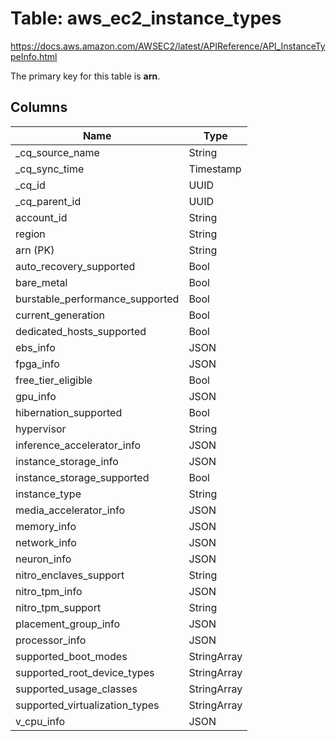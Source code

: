 # Table: aws_ec2_instance_types

https://docs.aws.amazon.com/AWSEC2/latest/APIReference/API_InstanceTypeInfo.html

The primary key for this table is **arn**.



## Columns
| Name          | Type          |
| ------------- | ------------- |
|_cq_source_name|String|
|_cq_sync_time|Timestamp|
|_cq_id|UUID|
|_cq_parent_id|UUID|
|account_id|String|
|region|String|
|arn (PK)|String|
|auto_recovery_supported|Bool|
|bare_metal|Bool|
|burstable_performance_supported|Bool|
|current_generation|Bool|
|dedicated_hosts_supported|Bool|
|ebs_info|JSON|
|fpga_info|JSON|
|free_tier_eligible|Bool|
|gpu_info|JSON|
|hibernation_supported|Bool|
|hypervisor|String|
|inference_accelerator_info|JSON|
|instance_storage_info|JSON|
|instance_storage_supported|Bool|
|instance_type|String|
|media_accelerator_info|JSON|
|memory_info|JSON|
|network_info|JSON|
|neuron_info|JSON|
|nitro_enclaves_support|String|
|nitro_tpm_info|JSON|
|nitro_tpm_support|String|
|placement_group_info|JSON|
|processor_info|JSON|
|supported_boot_modes|StringArray|
|supported_root_device_types|StringArray|
|supported_usage_classes|StringArray|
|supported_virtualization_types|StringArray|
|v_cpu_info|JSON|